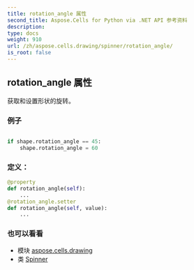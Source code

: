 ```yaml
---
title: rotation_angle 属性
second_title: Aspose.Cells for Python via .NET API 参考资料
description:
type: docs
weight: 910
url: /zh/aspose.cells.drawing/spinner/rotation_angle/
is_root: false
---
```

## rotation_angle 属性

获取和设置形状的旋转。

### 例子

```python

if shape.rotation_angle == 45:
    shape.rotation_angle = 60

```
### 定义：
```python
@property
def rotation_angle(self):
    ...
@rotation_angle.setter
def rotation_angle(self, value):
    ...
```

### 也可以看看
* 模块 [aspose.cells.drawing](../../)
* 类 [Spinner](/cells/python-net/zh/aspose.cells.drawing/spinner)
